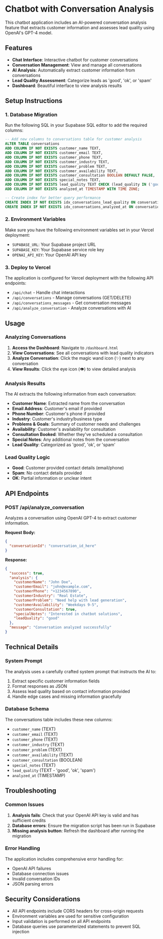 # Chatbot with Conversation Analysis

This chatbot application includes an AI-powered conversation analysis feature that extracts customer information and assesses lead quality using OpenAI's GPT-4 model.

## Features

- **Chat Interface**: Interactive chatbot for customer conversations
- **Conversation Management**: View and manage all conversations
- **AI Analysis**: Automatically extract customer information from conversations
- **Lead Quality Assessment**: Categorize leads as 'good', 'ok', or 'spam'
- **Dashboard**: Beautiful interface to view analysis results

## Setup Instructions

### 1. Database Migration

Run the following SQL in your Supabase SQL editor to add the required columns:

```sql
-- Add new columns to conversations table for customer analysis
ALTER TABLE conversations 
ADD COLUMN IF NOT EXISTS customer_name TEXT,
ADD COLUMN IF NOT EXISTS customer_email TEXT,
ADD COLUMN IF NOT EXISTS customer_phone TEXT,
ADD COLUMN IF NOT EXISTS customer_industry TEXT,
ADD COLUMN IF NOT EXISTS customer_problem TEXT,
ADD COLUMN IF NOT EXISTS customer_availability TEXT,
ADD COLUMN IF NOT EXISTS customer_consultation BOOLEAN DEFAULT FALSE,
ADD COLUMN IF NOT EXISTS special_notes TEXT,
ADD COLUMN IF NOT EXISTS lead_quality TEXT CHECK (lead_quality IN ('good', 'ok', 'spam')),
ADD COLUMN IF NOT EXISTS analyzed_at TIMESTAMP WITH TIME ZONE;

-- Create index for better query performance
CREATE INDEX IF NOT EXISTS idx_conversations_lead_quality ON conversations(lead_quality);
CREATE INDEX IF NOT EXISTS idx_conversations_analyzed_at ON conversations(analyzed_at);
```

### 2. Environment Variables

Make sure you have the following environment variables set in your Vercel deployment:

- `SUPABASE_URL`: Your Supabase project URL
- `SUPABASE_KEY`: Your Supabase service role key
- `OPENAI_API_KEY`: Your OpenAI API key

### 3. Deploy to Vercel

The application is configured for Vercel deployment with the following API endpoints:

- `/api/chat` - Handle chat interactions
- `/api/conversations` - Manage conversations (GET/DELETE)
- `/api/conversations_messages` - Get conversation messages
- `/api/analyze_conversation` - Analyze conversations with AI

## Usage

### Analyzing Conversations

1. **Access the Dashboard**: Navigate to `/dashboard.html`
2. **View Conversations**: See all conversations with lead quality indicators
3. **Analyze Conversation**: Click the magic wand icon (✨) next to any conversation
4. **View Results**: Click the eye icon (👁️) to view detailed analysis

### Analysis Results

The AI extracts the following information from each conversation:

- **Customer Name**: Extracted name from the conversation
- **Email Address**: Customer's email if provided
- **Phone Number**: Customer's phone if provided
- **Industry**: Customer's industry/business type
- **Problems & Goals**: Summary of customer needs and challenges
- **Availability**: Customer's availability for consultation
- **Consultation Booked**: Whether they've scheduled a consultation
- **Special Notes**: Any additional notes from the conversation
- **Lead Quality**: Categorized as 'good', 'ok', or 'spam'

### Lead Quality Logic

- **Good**: Customer provided contact details (email/phone)
- **Spam**: No contact details provided
- **OK**: Partial information or unclear intent

## API Endpoints

### POST /api/analyze_conversation

Analyzes a conversation using OpenAI GPT-4 to extract customer information.

**Request Body:**
```json
{
  "conversationId": "conversation_id_here"
}
```

**Response:**
```json
{
  "success": true,
  "analysis": {
    "customerName": "John Doe",
    "customerEmail": "john@example.com",
    "customerPhone": "+1234567890",
    "customerIndustry": "Real Estate",
    "customerProblem": "Need help with lead generation",
    "customerAvailability": "Weekdays 9-5",
    "customerConsultation": true,
    "specialNotes": "Interested in chatbot solutions",
    "leadQuality": "good"
  },
  "message": "Conversation analyzed successfully"
}
```

## Technical Details

### System Prompt

The analysis uses a carefully crafted system prompt that instructs the AI to:

1. Extract specific customer information fields
2. Format responses as JSON
3. Assess lead quality based on contact information provided
4. Handle edge cases and missing information gracefully

### Database Schema

The conversations table includes these new columns:

- `customer_name` (TEXT)
- `customer_email` (TEXT)
- `customer_phone` (TEXT)
- `customer_industry` (TEXT)
- `customer_problem` (TEXT)
- `customer_availability` (TEXT)
- `customer_consultation` (BOOLEAN)
- `special_notes` (TEXT)
- `lead_quality` (TEXT - 'good', 'ok', 'spam')
- `analyzed_at` (TIMESTAMP)

## Troubleshooting

### Common Issues

1. **Analysis fails**: Check that your OpenAI API key is valid and has sufficient credits
2. **Database errors**: Ensure the migration script has been run in Supabase
3. **Missing analysis button**: Refresh the dashboard after running the migration

### Error Handling

The application includes comprehensive error handling for:
- OpenAI API failures
- Database connection issues
- Invalid conversation IDs
- JSON parsing errors

## Security Considerations

- All API endpoints include CORS headers for cross-origin requests
- Environment variables are used for sensitive configuration
- Input validation is performed on all API endpoints
- Database queries use parameterized statements to prevent SQL injection 